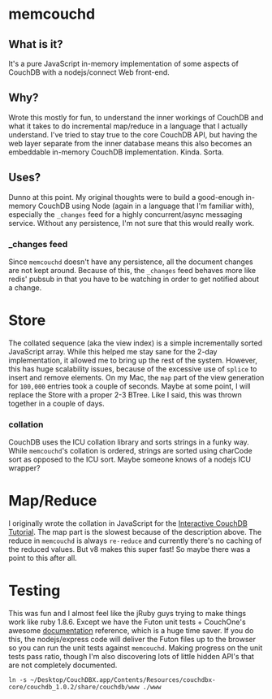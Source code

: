 # memcouchd
## What is it?
It's a pure JavaScript in-memory implementation of some aspects of CouchDB with a 
nodejs/connect Web front-end.

## Why?
Wrote this mostly for fun, to understand the inner workings of CouchDB
and what it takes to do incremental map/reduce in a language that I actually 
understand. I've tried to stay true to the core CouchDB API, but having the 
web layer separate from the inner database means this also becomes an 
embeddable in-memory CouchDB implementation. Kinda. Sorta.

## Uses?
Dunno at this point. My original thoughts were to build a good-enough in-memory
CouchDB using Node (again in a language that I'm familiar with), especially 
the `_changes` feed for a highly concurrent/async messaging service. Without
any persistence, I'm not sure that this would really work.

### _changes feed
Since `memcouchd` doesn't have any persistence, all the document changes are
not kept around. Because of this, the `_changes` feed behaves more like redis'
pubsub in that you have to be watching in order to get notified about a change.

# Store
The collated sequence (aka the view index) is a simple incrementally sorted
JavaScript array. While this helped me stay sane for the 2-day implementation,
it allowed me to bring up the rest of the system. However, this has huge 
scalability issues, because of the excessive use of `splice` to insert and remove 
elements. On my Mac, the `map` part of the view generation for `100,000` entries 
took a couple of seconds. Maybe at some point, I will replace the Store with a 
proper 2-3 BTree. Like I said, this was thrown together in a couple of days.

### collation
CouchDB uses the ICU collation library and sorts strings in a funky way. While
`memcouchd`'s collation is ordered, strings are sorted using charCode sort
as opposed to the ICU sort. Maybe someone knows of a nodejs ICU wrapper?

# Map/Reduce
I originally wrote the collation in JavaScript for the [Interactive CouchDB Tutorial](http://labs.mudynamics.com/2009/04/03/interactive-couchdb/). The
map part is the slowest because of the description above. The reduce in
`memcouchd` is always `re-reduce` and currently there's no caching of the 
reduced values. But v8 makes this super fast! So maybe there was a point to
this after all.

# Testing
This was fun and I almost feel like the jRuby guys trying to make things work
like ruby 1.8.6. Except we have the Futon unit tests + CouchOne's awesome
[documentation](http://docs.couchone.com) reference, which is a huge time
saver. If you do this, the nodejs/express code will deliver the Futon files
up to the browser so you can run the unit tests against `memcouchd`. Making
progress on the unit tests pass ratio, though I'm also discovering lots of
little hidden API's that are not completely documented.

    ln -s ~/Desktop/CouchDBX.app/Contents/Resources/couchdbx-core/couchdb_1.0.2/share/couchdb/www ./www
    